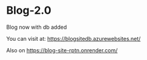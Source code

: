 # Blog-2.0
Blog now with db added

You can visit at: https://blogsitedb.azurewebsites.net/


Also on 
https://blog-site-rptn.onrender.com/
